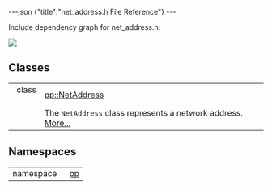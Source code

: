 ---json {"title":"net\_address.h File Reference"} ---

Include dependency graph for net\_address.h:

![](/docs/native-client/pepper_beta/cpp/net__address_8h__incl.png)

Classes
-------

<table><tbody><tr class="odd"><td style="text-align: right;">class  </td><td><a href="/docs/native-client/pepper_beta/cpp/classpp_1_1_net_address/" class="el">pp::NetAddress</a></td></tr><tr class="even"><td style="text-align: right;"> </td><td>The <code>NetAddress</code> class represents a network address. <a href="/docs/native-client/pepper_beta/cpp/classpp_1_1_net_address#details">More...</a><br />
</td></tr></tbody></table>

Namespaces
----------

<table><tbody><tr class="odd"><td style="text-align: right;">namespace  </td><td><a href="/docs/native-client/pepper_beta/cpp/namespacepp/" class="el">pp</a></td></tr></tbody></table>

